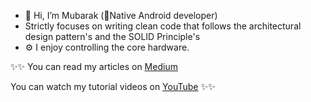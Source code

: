 - 👋 Hi, I’m Mubarak (📱Native Android developer)
- Strictly focuses on writing clean code that follows the architectural design pattern's and the SOLID Principle's
- ⚙️ I enjoy controlling the core hardware.

✨✨ You can read my articles on [Medium](https://mubaraknative.medium.com/)
  
  You can watch my tutorial videos on [YouTube](https://youtube.com/@mubaraknative) ✨✨
<!---
MubarakNative/MubarakNative is a ✨ special ✨ repository because its `README.md` (this file) appears on your GitHub profile.
You can click the Preview link to take a look at your changes.
--->

